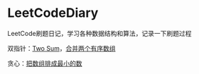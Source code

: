 # LeetCodeDiary
LeetCode刷题日记，学习各种数据结构和算法，记录一下刷题过程

双指针：[Two Sum](./双指针（Double%20Pointer）/中等/两数和（Two%20Sum）.md)，[合并两个有序数组](./双指针（Double%20Pointer）/简单/合并两个有序数组（Merge%20Sorted%20Array）.md)

贪心：[把数组排成最小的数](./贪心（Greedy%20Algorithm）/中等/把数组排成最小的数.md)
